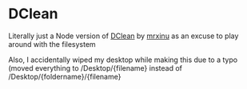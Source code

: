 # DClean

Literally just a Node version of [DClean](https://github.com/mrxinu/dclean) by [mrxinu](https://github.com/mrxinu) as an excuse to play around with the filesystem

Also, I accidentally wiped my desktop while making this due to a typo (moved everything to /Desktop/{filename} instead of /Desktop/{foldername}/{filename}

